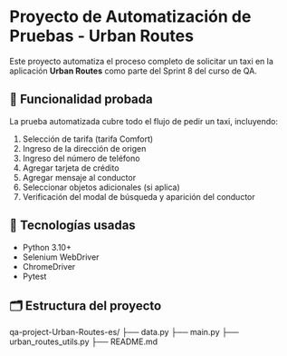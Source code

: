# Proyecto de Automatización de Pruebas - Urban Routes

Este proyecto automatiza el proceso completo de solicitar un taxi en la aplicación **Urban Routes** como parte del Sprint 8 del curso de QA.

## 🚕 Funcionalidad probada

La prueba automatizada cubre todo el flujo de pedir un taxi, incluyendo:

1. Selección de tarifa (tarifa Comfort)
2. Ingreso de la dirección de origen
3. Ingreso del número de teléfono
4. Agregar tarjeta de crédito
5. Agregar mensaje al conductor
6. Seleccionar objetos adicionales (si aplica)
7. Verificación del modal de búsqueda y aparición del conductor

## 🧪 Tecnologías usadas

- Python 3.10+
- Selenium WebDriver
- ChromeDriver
- Pytest 

## 🗂️ Estructura del proyecto
qa-project-Urban-Routes-es/
├── data.py
├── main.py
├── urban_routes_utils.py
├── README.md
